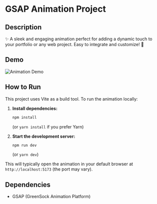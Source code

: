 # GSAP Animation Project

## Description

✨ A sleek and engaging animation perfect for adding a dynamic touch to your portfolio or any web project. Easy to integrate and customize! 🚀

## Demo

![Animation Demo](./gsap-animation-demo.gif)

## How to Run

This project uses Vite as a build tool. To run the animation locally:

1.  **Install dependencies:**

    ```bash
    npm install
    ```

    (or `yarn install` if you prefer Yarn)

2.  **Start the development server:**
    ```bash
    npm run dev
    ```
    (or `yarn dev`)

This will typically open the animation in your default browser at `http://localhost:5173` (the port may vary).

## Dependencies

- GSAP (GreenSock Animation Platform)

